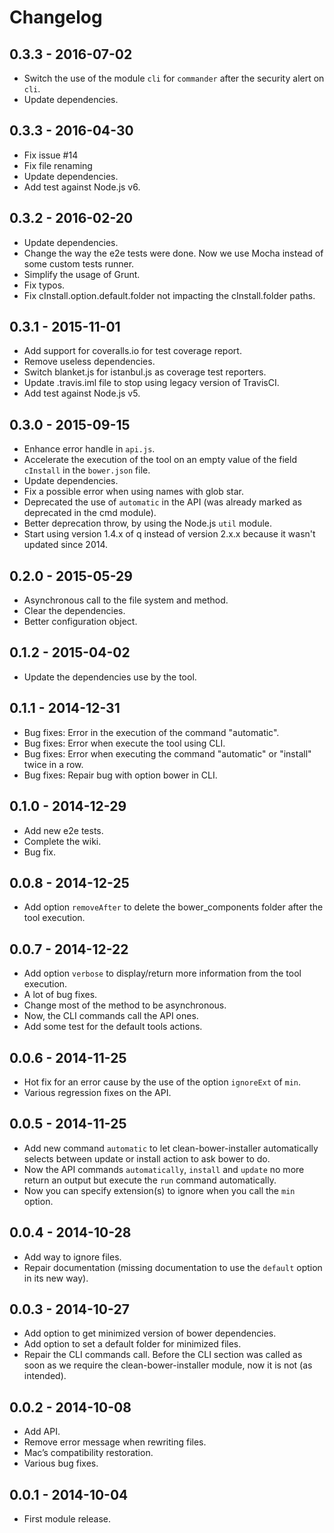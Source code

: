 # Changelog

## 0.3.3 - 2016-07-02

- Switch the use of the module `cli` for `commander` after the security alert on `cli`.
- Update dependencies.

## 0.3.3 - 2016-04-30

- Fix issue #14
- Fix file renaming
- Update dependencies.
- Add test against Node.js v6.

## 0.3.2 - 2016-02-20

- Update dependencies.
- Change the way the e2e tests were done. Now we use Mocha instead of some custom tests runner.
- Simplify the usage of Grunt.
- Fix typos.
- Fix cInstall.option.default.folder not impacting the cInstall.folder paths.

## 0.3.1 - 2015-11-01

- Add support for coveralls.io for test coverage report.
- Remove useless dependencies.
- Switch blanket.js for istanbul.js as coverage test reporters.
- Update .travis.iml file to stop using legacy version of TravisCI.
- Add test against Node.js v5.

## 0.3.0 - 2015-09-15

- Enhance error handle in `api.js`.
- Accelerate the execution of the tool on an empty value of the field `cInstall` in the `bower.json` file.
- Update dependencies.
- Fix a possible error when using names with glob star.
- Deprecated the use of `automatic` in the API (was already marked as deprecated in the cmd module).
- Better deprecation throw, by using the Node.js `util` module.
- Start using version 1.4.x of q instead of version 2.x.x because it wasn't updated since 2014.

## 0.2.0 - 2015-05-29

- Asynchronous call to the file system and method.
- Clear the dependencies.
- Better configuration object.

## 0.1.2 - 2015-04-02

- Update the dependencies use by the tool.

## 0.1.1 - 2014-12-31

- Bug fixes: Error in the execution of the command "automatic".
- Bug fixes: Error when execute the tool using CLI.
- Bug fixes: Error when executing the command "automatic" or "install" twice in a row.
- Bug fixes: Repair bug with option bower in CLI.

## 0.1.0 - 2014-12-29

- Add new e2e tests.
- Complete the wiki.
- Bug fix.

## 0.0.8 - 2014-12-25

- Add option `removeAfter` to delete the bower_components folder after the tool execution.

## 0.0.7 - 2014-12-22

- Add option `verbose` to display/return more information from the tool execution.
- A lot of bug fixes.
- Change most of the method to be asynchronous.
- Now, the CLI commands call the API ones.
- Add some test for the default tools actions.

## 0.0.6 - 2014-11-25

- Hot fix for an error cause by the use of the option `ignoreExt` of `min`.
- Various regression fixes on the API.

## 0.0.5 - 2014-11-25

- Add new command `automatic` to let clean-bower-installer automatically selects between update or install action to ask bower to do.
- Now the API commands `automatically`, `install` and `update` no more return an output but execute the `run` command automatically.
- Now you can specify extension(s) to ignore when you call the `min` option.

## 0.0.4 - 2014-10-28

- Add way to ignore files.
- Repair documentation (missing documentation to use the `default` option in its new way).

## 0.0.3 - 2014-10-27

- Add option to get minimized version of bower dependencies.
- Add option to set a default folder for minimized files.
- Repair the CLI commands call. Before the CLI section was called as soon as we require the clean-bower-installer module, now it is not (as intended).

## 0.0.2 - 2014-10-08

- Add API.
- Remove error message when rewriting files.
- Mac’s compatibility restoration.
- Various bug fixes.

## 0.0.1 - 2014-10-04

- First module release.
